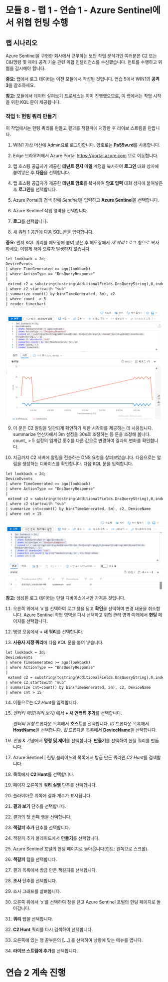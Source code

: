 ﻿# 모듈 8 - 랩 1 - 연습 1 - Azure Sentinel에서 위협 헌팅 수행

## 랩 시나리오

Azure Sentinel을 구현한 회사에서 근무하는 보안 작업 분석가인 여러분은 C2 또는 C&(명령 및 제어) 공격 기술 관련 위협 인텔리전스를 수신했습니다.  헌트를 수행하고 위협을 감시해야 합니다.

**중요:** 랩에서 로그 데이터는 이전 모듈에서 작성된 것입니다. 연습 5에서 WIN1의 **공격 3**을 참조하세요.

**참고:**  모듈에서 데이터 살펴보기 프로세스는 이미 진행했으므로, 이 랩에서는 작업 시작을 위한 KQL 문이 제공됩니다.  

### 작업 1: 헌팅 쿼리 만들기

이 작업에서는 헌팅 쿼리를 만들고 결과를 책갈피에 저장한 후 라이브 스트림을 만듭니다.

1. WIN1 가상 머신에 Admin으로 로그인합니다. 암호로는 **Pa55w.rd**를 사용합니다.  

2. Edge 브라우저에서 Azure Portal https://portal.azure.com 으로 이동합니다.

3. 랩 호스팅 공급자가 제공한 **테넌트 전자 메일** 계정을 복사하여 **로그인** 대화 상자에 붙여넣은 후 **다음**을 선택합니다.

4. 랩 호스팅 공급자가 제공한 **테넌트 암호**를 복사하여 **암호 입력** 대화 상자에 붙여넣은 후 **로그인**을 선택합니다.

5. Azure Portal의 검색 창에 *Sentinel*을 입력하고 **Azure Sentinel**을 선택합니다.

6. Azure Sentinel 작업 영역을 선택합니다.

7. **로그**를 선택합니다. 

8. 새 쿼리 1 공간에 다음 SQL 문을 입력합니다.

**중요:** 먼저 KQL 쿼리를 메모장에 붙여 넣은 후 메모장에서 *새 쿼리 1* 로그 창으로 복사하세요. 이렇게 해야 오류가 발생하지 않습니다.

```KQL
let lookback = 2d;
DeviceEvents
| where TimeGenerated >= ago(lookback) 
| where ActionType == "DnsQueryResponse"
| extend c2 = substring(tostring(AdditionalFields.DnsQueryString),0,indexof(tostring(AdditionalFields.DnsQueryString),"."))
| where c2 startswith "sub"
| summarize count() by bin(TimeGenerated, 3m), c2
| where count_ > 5
| render timechart 
```

   ![스크린샷](../Media/SC200_hunting1.png)

9. 이 문은 C2 알림을 일관되게 확인하기 위한 시각화를 제공하는 데 사용됩니다. summarize 연산자에서 3m 설정을 30s로 조정하는 등 문을 조정해 봅니다. count_ > 5 설정의 임계값 횟수를 다른 값으로 변경하여 결과의 변화를 확인합니다.

10. 지금까지 C2 서버에 알림을 전송하는 DNS 요청을 살펴보았습니다.  다음으로는 알림을 생성하는 디바이스를 확인합니다.  다음 KQL 문을 입력합니다.

```KQL
let lookback = 2d;
DeviceEvents
| where TimeGenerated >= ago(lookback) 
| where ActionType == "DnsQueryResponse"
| extend c2 = substring(tostring(AdditionalFields.DnsQueryString),0,indexof(tostring(AdditionalFields.DnsQueryString),"."))
| where c2 startswith "sub"
| summarize cnt=count() by bin(TimeGenerated, 5m), c2, DeviceName
| where cnt > 15
```

   ![스크린샷](../Media/SC200_hunting2.png)

**참고:** 생성된 로그 데이터는 단일 디바이스에서만 가져온 것입니다.

11. 오른쪽 위에서 'x'를 선택하여 로그 창을 닫고 **확인**을 선택하여 변경 내용을 취소합니다. Azure Sentinel 작업 영역을 다시 선택하고 위협 관리 영역 아래에서 **헌팅** 페이지를 선택합니다.

12. 명령 모음에서 **+ 새 쿼리**를 선택합니다.

13. **사용자 지정 쿼리**에 다음 KQL 문을 붙여 넣습니다.

```KQL
let lookback = 2d;
DeviceEvents
| where TimeGenerated >= ago(lookback) 
| where ActionType == "DnsQueryResponse"
| extend c2 = substring(tostring(AdditionalFields.DnsQueryString),0,indexof(tostring(AdditionalFields.DnsQueryString),"."))
| where c2 startswith "sub"
| summarize cnt=count() by bin(TimeGenerated, 5m), c2, DeviceName
| where cnt > 15
```

14. 이름으로는 *C2 Hunt*를 입력합니다.

15. *엔터티 매핑(미리 보기)* 에서 **+ 새 엔터티 추가**를 선택합니다.

    *엔터티 유형* 드롭다운 목록에서 **호스트**를 선택합니다.
    *ID* 드롭다운 목록에서 **HostName**을 선택합니다.
    *값* 드롭다운 목록에서 **DeviceName**을 선택합니다.

16. *전술 & 기술*에서 **명령 및 제어**를 선택합니다. **만들기**를 선택하여 헌팅 쿼리를 만듭니다.

17. Azure Sentinel | 헌팅 블레이드의 목록에서 방금 만든 쿼리인 *C2 Hunt*를 검색합니다.

18. 목록에서 **C2 Hunt**를 선택합니다.

19. 페이지 오른쪽의 **쿼리 실행** 단추를 선택합니다.

20. 플라이아웃 위쪽에 결과 개수가 표시됩니다.

21. **결과 보기** 단추를 선택합니다.

22. 결과의 첫 번째 행을 선택합니다. 

23. **책갈피 추가** 단추를 선택합니다.

24. 책갈피 추가 블레이드에서 **만들기**를 선택합니다.

25. Azure Sentinel 포털의 헌팅 페이지로 돌아옵니다(힌트: 왼쪽으로 스크롤).

26. **책갈피** 탭을 선택합니다.

27. 결과 목록에서 방금 만든 책갈피를 선택합니다.

28. **조사** 단추를 선택합니다.

29. 조사 그래프를 살펴봅니다.

30. 오른쪽 위에서 'x'를 선택하여 창을 닫고 Azure Sentinel 포털의 헌팅 페이지로 돌아갑니다.

31. **쿼리** 탭을 선택합니다.

32. **C2 Hunt** 쿼리를 다시 검색하여 선택합니다.

33. 오른쪽에 있는 행 끝부분의 **[...]** 를 선택하여 상황에 맞는 메뉴를 엽니다.

34. **라이브 스트림에 추가**를 선택합니다.

# 연습 2 계속 진행
